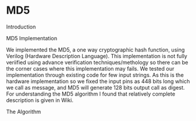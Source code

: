 # MD5
Introduction





MD5 Implementation

We implemented the MD5, a one way cryptographic hash function, using Verilog (Hardware Description Language). This implementation is not fully veriified using advance verification techniques/methology so there can be the corner cases where this implementation may fails. We tested our implementation through existing code for few input strings. As this is the hardware implementation so we fixed the input pins as 448 bits long which we call as message, and MD5 will generate 128 bits output call as digest.
For understanding the MD5 algorithm I found that relatively complete description is given in Wiki.

The Algorithm






